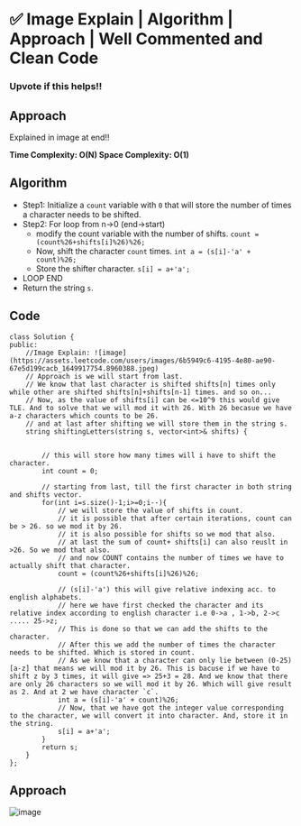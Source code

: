 # ✅ Image Explain | Algorithm |  Approach | Well Commented and Clean Code

### Upvote if this helps!!

## Approach
Explained in image at end!!

**Time Complexity: O(N)
Space Complexity: O(1)**

## Algorithm
* Step1: Initialize a `count` variable with `0` that will store the number of times a character needs to be shifted.
* Step2: For loop from n->0 (end->start)
	* modify the count variable with the number of shifts. 
		`count = (count%26+shifts[i]%26)%26;`
	* Now, shift the character `count` times.
		`int a = (s[i]-'a' + count)%26;`
	* Store the shifter character.
	`s[i] = a+'a';`
* LOOP END
* Return the string `s`.

## Code

```
class Solution {
public:
    //Image Explain: ![image](https://assets.leetcode.com/users/images/6b5949c6-4195-4e80-ae90-67e5d199cacb_1649917754.8960388.jpeg)
    // Approach is we will start from last.
    // We know that last character is shifted shifts[n] times only while other are shifted shifts[n]+shifts[n-1] times. and so on...
    // Now, as the value of shifts[i] can be <=10^9 this would give TLE. And to solve that we will mod it with 26. With 26 becasue we have a-z characters which counts to be 26.
    // and at last after shifting we will store them in the string s.
    string shiftingLetters(string s, vector<int>& shifts) {
        
        
        // this will store how many times will i have to shift the character.
        int count = 0;
        
        // starting from last, till the first character in both string and shifts vector.
        for(int i=s.size()-1;i>=0;i--){
            // we will store the value of shifts in count.
            // it is possible that after certain iterations, count can be > 26. so we mod it by 26.
            // it is also possible for shifts so we mod that also.
            // at last the sum of count+ shifts[i] can also reuslt in >26. So we mod that also.
            // and now COUNT contains the number of times we have to actually shift that character.
            count = (count%26+shifts[i]%26)%26;
            
            // (s[i]-'a') this will give relative indexing acc. to english alphabets.
            // here we have first checked the character and its relative index according to english character i.e 0->a , 1->b, 2->c ..... 25->z;
            // This is done so that we can add the shifts to the character.
            // After this we add the number of times the character needs to be shifted. Which is stored in count.
            // As we know that a character can only lie between (0-25) [a-z] that means we will mod it by 26. This is bacuse if we have to shift z by 3 times, it will give => 25+3 = 28. And we know that there are only 26 characters so we will mod it by 26. Which will give result as 2. And at 2 we have character `c`.
            int a = (s[i]-'a' + count)%26;
            // Now, that we have got the integer value corresponding to the character, we will convert it into character. And, store it in the string.
            s[i] = a+'a';
        }
        return s;
    }
};
```



## Approach

![image](https://assets.leetcode.com/users/images/6b5949c6-4195-4e80-ae90-67e5d199cacb_1649917754.8960388.jpeg)
